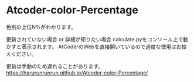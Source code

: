 # Atcoder-color-Percentage
色別の上位N%がわかります。

更新されていない場合 or 詳細が知りたい場合
calculate.pyをコンソール上で動かすと表示されます。
AtCoderのWebを直接開いているので過度な使用はお控えください。

更新は手動のため遅れることがあります。
https://harurunrunrun.github.io/Atcoder-color-Percentage/
